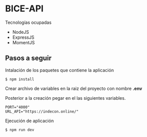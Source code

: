 # BICE-API

Tecnologías ocupadas

- NodeJS
- ExpressJS
- MomentJS

## Pasos a seguir

Intalación de los paquetes que contiene la aplicación

`$ npm install`

Crear archivo de variables en la raiz del proyecto con nombre **.env**

Posterior a la creación pegar en el las siguientes variables.

```
PORT="4000"
URL_API="https://indecon.online/"
```

Ejecución de aplicación

`$ npm run dev`
